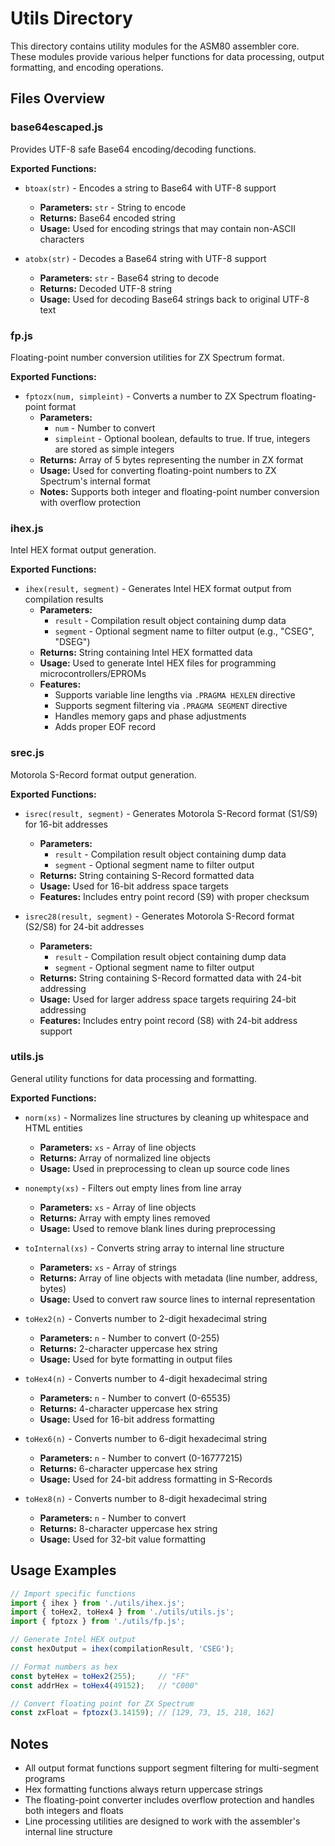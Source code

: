 # Utils Directory

This directory contains utility modules for the ASM80 assembler core. These modules provide various helper functions for data processing, output formatting, and encoding operations.

## Files Overview

### base64escaped.js
Provides UTF-8 safe Base64 encoding/decoding functions.

**Exported Functions:**
- `btoax(str)` - Encodes a string to Base64 with UTF-8 support
  - **Parameters:** `str` - String to encode
  - **Returns:** Base64 encoded string
  - **Usage:** Used for encoding strings that may contain non-ASCII characters
  
- `atobx(str)` - Decodes a Base64 string with UTF-8 support
  - **Parameters:** `str` - Base64 string to decode
  - **Returns:** Decoded UTF-8 string
  - **Usage:** Used for decoding Base64 strings back to original UTF-8 text

### fp.js
Floating-point number conversion utilities for ZX Spectrum format.

**Exported Functions:**
- `fptozx(num, simpleint)` - Converts a number to ZX Spectrum floating-point format
  - **Parameters:** 
    - `num` - Number to convert
    - `simpleint` - Optional boolean, defaults to true. If true, integers are stored as simple integers
  - **Returns:** Array of 5 bytes representing the number in ZX format
  - **Usage:** Used for converting floating-point numbers to ZX Spectrum's internal format
  - **Notes:** Supports both integer and floating-point number conversion with overflow protection

### ihex.js
Intel HEX format output generation.

**Exported Functions:**
- `ihex(result, segment)` - Generates Intel HEX format output from compilation results
  - **Parameters:**
    - `result` - Compilation result object containing dump data
    - `segment` - Optional segment name to filter output (e.g., "CSEG", "DSEG")
  - **Returns:** String containing Intel HEX formatted data
  - **Usage:** Used to generate Intel HEX files for programming microcontrollers/EPROMs
  - **Features:**
    - Supports variable line lengths via `.PRAGMA HEXLEN` directive
    - Supports segment filtering via `.PRAGMA SEGMENT` directive
    - Handles memory gaps and phase adjustments
    - Adds proper EOF record

### srec.js
Motorola S-Record format output generation.

**Exported Functions:**
- `isrec(result, segment)` - Generates Motorola S-Record format (S1/S9) for 16-bit addresses
  - **Parameters:**
    - `result` - Compilation result object containing dump data
    - `segment` - Optional segment name to filter output
  - **Returns:** String containing S-Record formatted data
  - **Usage:** Used for 16-bit address space targets
  - **Features:** Includes entry point record (S9) with proper checksum

- `isrec28(result, segment)` - Generates Motorola S-Record format (S2/S8) for 24-bit addresses
  - **Parameters:**
    - `result` - Compilation result object containing dump data  
    - `segment` - Optional segment name to filter output
  - **Returns:** String containing S-Record formatted data with 24-bit addressing
  - **Usage:** Used for larger address space targets requiring 24-bit addressing
  - **Features:** Includes entry point record (S8) with 24-bit address support

### utils.js
General utility functions for data processing and formatting.

**Exported Functions:**
- `norm(xs)` - Normalizes line structures by cleaning up whitespace and HTML entities
  - **Parameters:** `xs` - Array of line objects
  - **Returns:** Array of normalized line objects
  - **Usage:** Used in preprocessing to clean up source code lines

- `nonempty(xs)` - Filters out empty lines from line array
  - **Parameters:** `xs` - Array of line objects
  - **Returns:** Array with empty lines removed
  - **Usage:** Used to remove blank lines during preprocessing

- `toInternal(xs)` - Converts string array to internal line structure
  - **Parameters:** `xs` - Array of strings
  - **Returns:** Array of line objects with metadata (line number, address, bytes)
  - **Usage:** Used to convert raw source lines to internal representation

- `toHex2(n)` - Converts number to 2-digit hexadecimal string
  - **Parameters:** `n` - Number to convert (0-255)
  - **Returns:** 2-character uppercase hex string
  - **Usage:** Used for byte formatting in output files

- `toHex4(n)` - Converts number to 4-digit hexadecimal string
  - **Parameters:** `n` - Number to convert (0-65535)
  - **Returns:** 4-character uppercase hex string
  - **Usage:** Used for 16-bit address formatting

- `toHex6(n)` - Converts number to 6-digit hexadecimal string
  - **Parameters:** `n` - Number to convert (0-16777215)
  - **Returns:** 6-character uppercase hex string
  - **Usage:** Used for 24-bit address formatting in S-Records

- `toHex8(n)` - Converts number to 8-digit hexadecimal string
  - **Parameters:** `n` - Number to convert
  - **Returns:** 8-character uppercase hex string
  - **Usage:** Used for 32-bit value formatting

## Usage Examples

```javascript
// Import specific functions
import { ihex } from './utils/ihex.js';
import { toHex2, toHex4 } from './utils/utils.js';
import { fptozx } from './utils/fp.js';

// Generate Intel HEX output
const hexOutput = ihex(compilationResult, 'CSEG');

// Format numbers as hex
const byteHex = toHex2(255);     // "FF"
const addrHex = toHex4(49152);   // "C000"

// Convert floating point for ZX Spectrum
const zxFloat = fptozx(3.14159); // [129, 73, 15, 218, 162]
```

## Notes

- All output format functions support segment filtering for multi-segment programs
- Hex formatting functions always return uppercase strings
- The floating-point converter includes overflow protection and handles both integers and floats
- Line processing utilities are designed to work with the assembler's internal line structure